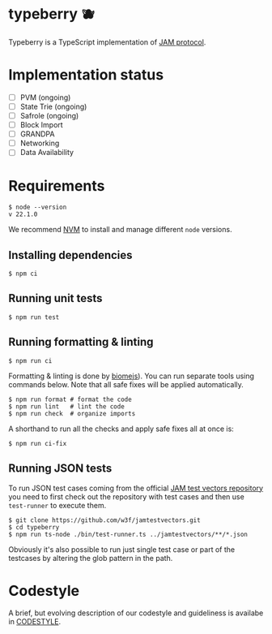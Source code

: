 # typeberry 🫐

Typeberry is a TypeScript implementation of [JAM protocol](https://graypaper.com/).

# Implementation status

- [ ] PVM (ongoing)
- [ ] State Trie (ongoing)
- [ ] Safrole (ongoing)
- [ ] Block Import
- [ ] GRANDPA
- [ ] Networking
- [ ] Data Availability

# Requirements 

```
$ node --version
v 22.1.0
```

We recommend [NVM](https://github.com/nvm-sh/nvm) to install and manage different `node` versions.

## Installing dependencies

```
$ npm ci
```

## Running unit tests

```
$ npm run test
```

## Running formatting & linting

```
$ npm run ci
```

Formatting & linting is done by [biomejs](https://biomejs.dev/)). You can run separate tools using commands below.
Note that all safe fixes will be applied automatically.

```
$ npm run format # format the code
$ npm run lint   # lint the code
$ npm run check  # organize imports
```

A shorthand to run all the checks and apply safe fixes all at once is:
```
$ npm run ci-fix
```

## Running JSON tests

To run JSON test cases coming from the official [JAM test vectors repository](https://github.com/w3f/jamtestvectors/) you need to first
check out the repository with test cases and then use `test-runner` to execute them.

```
$ git clone https://github.com/w3f/jamtestvectors.git
$ cd typeberry
$ npm run ts-node ./bin/test-runner.ts ../jamtestvectors/**/*.json
```

Obviously it's also possible to run just single test case or part of the testcases by altering the glob pattern in the path.

# Codestyle

A brief, but evolving description of our codestyle and guideliness is availabe in [CODESTYLE](./CODESTYLE.md).
